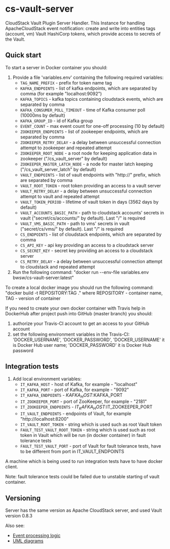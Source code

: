# cs-vault-server
CloudStack Vault Plugin Server Handler. This Instance for handling ApacheCloudStack event notification:
create and write into entities tags (account, vm) Vault HashiCorp tokens, which provide access to secrets of the Vault.

## Quick start

To start a server in Docker container you should:

1. Provide a file 'variables.env' containing the following required variables:
    * `TAG_NAME_PREFIX` - prefix for token name tag
    * `KAFKA_ENDPOINTS` - list of kafka endpoints, which are separated by comma (for example "localhost:9092")
    * `KAFKA_TOPICS` - kafka topics containing cloudstack events, which are separated by comma
    * `KAFKA_CONSUMER_POLL_TIMEOUT` - time of Kafka consumer poll (10000ms by default)
    * `KAFKA_GROUP_ID` - id of Kafka group
    * `EVENT_COUNT` - max event count for one-off processing (10 by default)
    * `ZOOKEEPER_ENDPOINTS` - list of zookeeper endpoints, which are separated by comma
    * `ZOOKEEPER_RETRY_DELAY` - a delay between unsuccessful connection attempt to zookeeper and repeated attempt
    * `ZOOKEEPER_ROOT_NODE` - a root node for keeping application data in zookeeper ("/cs_vault_server" by default)
    * `ZOOKEEPER_MASTER_LATCH_NODE` - a node for master latch keeping ("/cs_vault_server_latch" by default)
    * `VAULT_ENDPOINTS` - list of vault endpoints with "http://" prefix, which are separated by comma
    * `VAULT_ROOT_TOKEN` - root token providing an access to a vault server
    * `VAULT_RETRY_DELAY` -  a delay between unsuccessful connection attempt to vault and repeated attempt
    * `VAULT_TOKEN_PERIOD` - lifetime of vault token in days (3562 days by default)
    * `VAULT_ACCOUNTS_BASIC_PATH` - path to cloudstack accounts' secrets in vault ("secret/cs/accounts/" by default). Last "/" is required
    * `VAULT_VMS_BASIC_PATH` - path to vms' secrets in vault ("secret/cs/vms/" by default). Last "/" is required
    * `CS_ENDPOINTS` - list of cloudstack endpoints, which are separated by comma
    * `CS_API_KEY` - api key providing an access to a cloudstack server
    * `CS_SECRET_KEY` - secret key providing an access to a cloudstack server
    * `CS_RETRY_DELAY` - a delay between unsuccessful connection attempt to cloudstack and repeated attempt
2. Run the following command:
    "docker run --env-file variables.env bwsw/cs-vault-server:latest"

To create a local docker image you should run the following command:
    "docker build -t REPOSITORY:TAG ."
     where REPOSITORY - container name, TAG - version of container

If you need to create your own docker container with Travis help in DockerHub after project push into GitHub (master branch) you should:

1. authorize your Travis-CI account to get an access to your GitHub account
2. set the following environment variables in the Travis-CI: 'DOCKER_USERNAME', 'DOCKER_PASSWORD',
   'DOCKER_USERNAME' it is Docker Hub user name; 'DOCKER_PASSWORD' it is Docker Hub password
   
## Integration tests

1. Add local environment variables:
    * `IT_KAFKA_HOST` - host of Kafka, for example - "localhost"
    * `IT_KAFKA_PORT` - port of Kafka, for example - "9092"
    * `IT_KAFKA_ENDPOINTS` - $KAFKA_HOST:$KAFKA_PORT
    * `IT_ZOOKEEPER_PORT` - port of ZooKeeper, for example - "2181"
    * `IT_ZOOKEEPER_ENDPOINTS` - $IT_KAFKA_HOST:$IT_ZOOKEEPER_PORT
    * `IT_VAULT_ENDPOINTS` - endpoints of Vault, for example "http://localhost:8200"
    * `IT_VAULT_ROOT_TOKEN` - string which is used such as root Vault token
    * `FAULT_TEST_VAULT_ROOT_TOKEN` - string which is used such as root token in Vault which will be run (in docker container) in fault tolerance tests
    * `FAULT_TEST_VAULT_PORT` - port of Vault for fault tolerance tests, have to be different from port in IT_VAULT_ENDPOINTS

A machine which is being used to run integration tests have to have docker client.

Note: fault tolerance tests could be failed due to unstable starting of vault container.
   
## Versioning

Server has the same version as Apache CloudStack server, and used Vault version 0.8.3

Also see:
* [Event processing logic](docs/logic.md)
* [UML diagrams](docs/diagrams/)
